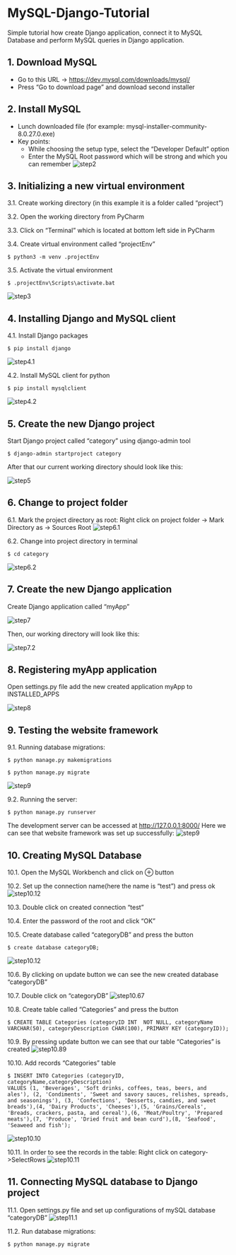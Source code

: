 # MySQL-Django-Tutorial
Simple tutorial how create Django application, connect it to MySQL Database and perform MySQL queries in Django application.


## 1. Download MySQL
- Go to this URL -> https://dev.mysql.com/downloads/mysql/
- Press “Go to download page” and download second installer


## 2. Install MySQL
- Lunch downloaded file (for example: mysql-installer-community-8.0.27.0.exe)
- Key points:
    - While choosing the setup type, select the “Developer Default” option
    - Enter the MySQL Root password which will be strong and which you can remember
![step2](images/step2.PNG)


## 3. Initializing a new virtual environment 
3.1. Create working directory 
(in this example it is a folder called “project”)

3.2. Open the working directory from PyCharm
 
3.3. Click on “Terminal” which is located at bottom left side in PyCharm

3.4. Create virtual environment called “projectEnv”

```
$ python3 -m venv .projectEnv
```

3.5. Activate the virtual environment

```
$ .projectEnv\Scripts\activate.bat
```
![step3](images/step3.PNG)


## 4. Installing Django and MySQL client
4.1. Install Django packages
```
$ pip install django
```
![step4.1](images/step4.1.PNG)

4.2. Install MySQL client for python
```
$ pip install mysqlclient
```
![step4.2](images/step4.2.PNG)


## 5. Create the new Django project
Start Django project called “category” using django-admin tool
```
$ django-admin startproject category 
```
After that our current working directory should look like this:

![step5](images/step5.PNG)


## 6. Change to project folder
6.1. Mark the project directory as root: Right click on project folder -> Mark Directory as -> Sources Root
![step6.1](images/step6.1.PNG)

6.2. Change into project directory in terminal
```
$ cd category 
```
![step6.2](images/step6.2.PNG)

## 7. Create the new Django application
Create Django application called “myApp”

![step7](images/step7.PNG)

Then, our working directory will look like this:

![step7.2](images/step7.2.PNG)

## 8. Registering myApp application
Open settings.py file add the new created application myApp to INSTALLED_APPS

![step8](images/step8.PNG)


## 9. Testing the website framework 
9.1. Running database migrations:
```
$ python manage.py makemigrations 
```
```
$ python manage.py migrate
```

![step9](images/step9.1.PNG)

9.2. Running the server:
```
$ python manage.py runserver
```

The development server can be accessed at 
http://127.0.0.1:8000/
Here we can see that website framework was set up successfully: 
![step9](images/step9.3.PNG)


## 10. Creating MySQL Database
10.1. Open the MySQL Workbench and click on ⊕ button

10.2. Set up the connection name(here the name is “test”) and press ok
![step10.12](images/step10.12.PNG)

10.3. Double click on created connection “test” 

10.4. Enter the password of the root and click “OK”

10.5. Create database called “categoryDB” and press the button  
```
$ create database categoryDB;
```
![step10.12](images/step10.345.PNG)

10.6. By clicking on update button we can see the new created database “categoryDB”

10.7. Double click on “categoryDB”
![step10.67](images/step10.67.PNG)

10.8. Create table called “Categories” and press the button
```
$ CREATE TABLE Categories (categoryID INT  NOT NULL, categoryName VARCHAR(50), categoryDescription CHAR(100), PRIMARY KEY (categoryID));
```

10.9. By pressing update button we can see that our table “Categories” is created
![step10.89](images/step10.89.PNG)

10.10. Add records “Categories” table 
```
$ INSERT INTO Categories (categoryID, categoryName,categoryDescription)
VALUES (1, 'Beverages', 'Soft drinks, coffees, teas, beers, and ales'), (2, 'Condiments', 'Sweet and savory sauces, relishes, spreads, and seasonings'), (3, 'Confections', 'Desserts, candies, and sweet breads'),(4, 'Dairy Products', 'Cheeses'),(5, 'Grains/Cereals', 'Breads, crackers, pasta, and cereal'),(6, 'Meat/Poultry', 'Prepared meats'),(7, 'Produce', 'Dried fruit and bean curd'),(8, 'Seafood', 'Seaweed and fish');
```
![step10.10](images/step10.10.PNG)

10.11. In order to see the records in the table:
Right click on category->SelectRows
![step10.11](images/step10.11.PNG)


## 11. Connecting MySQL database to Django project

11.1. Open settings.py file and set up configurations of mySQL database “categoryDB”
![step11.1](images/step11.1.PNG)

11.2. Run database migrations:
```
$ python manage.py migrate
```




